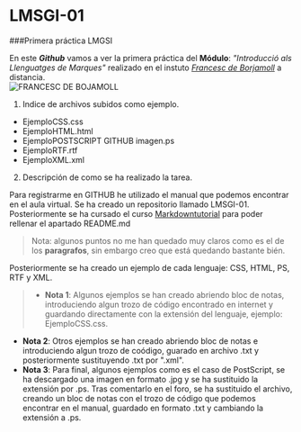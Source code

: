 # LMSGI-01

###Primera práctica LMGSI

En este **_Github_** vamos a ver la primera práctica del **Módulo**: _"Introducció als Llenguatges de Marques"_ realizado en el instuto [_Francesc de Borjamoll_](http://www.iesfbmoll.org/) a distancia.  
![FRANCESC DE BOJAMOLL](http://www.iesfbmoll.org/wp-content/uploads/2013/11/logo_ies_wp1.png)

 1. Indice de archivos subidos como ejemplo.  
  * EjemploCSS.css  
  * EjemploHTML.html  
  * EjemploPOSTSCRIPT GITHUB imagen.ps  
  * EjemploRTF.rtf  
  * EjemploXML.xml  
 
 2. Descripción de como se ha realizado la tarea.
 
Para registrarme en GITHUB he utilizado el manual que podemos encontrar en el aula virtual. Se ha creado un repositorio llamado LMSGI-01. Posteriormente se ha cursado el curso [Markdowntutorial](http://www.markdowntutorial.com/) para poder rellenar el apartado README.md
> Nota: algunos puntos no me han quedado muy claros como es el de los **paragrafos**, sin embargo creo que está  quedando bastante bién.

Posteriormente se ha creado un ejemplo de cada lenguaje: CSS, HTML, PS, RTF y XML.

> * **Nota 1**: Algunos ejemplos se han creado abriendo bloc de notas, introduciendo algun trozo de código encontrado en internet y guardando directamente con la extensión del lenguaje, ejemplo: EjemploCSS.css.
 * **Nota 2**: Otros ejemplos se han creado abriendo bloc de notas e introduciendo algun trozo de coódigo, guarado en archivo .txt y posteriormente sustituyendo .txt por ".xml".
 * **Nota 3**: Para final, algunos ejemplos como es el caso de PostScript, se ha descargado una imagen en formato .jpg y se ha sustituido la extensión por .ps. Tras comentarlo en el foro, se ha sustituido el archivo, creando un bloc de notas con el trozo de código que podemos encontrar en el manual, guardado en formato .txt y cambiando la extensión a .ps.

